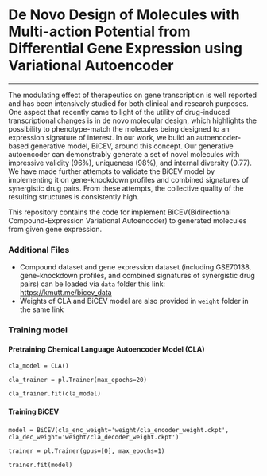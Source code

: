 # De Novo Design of Molecules with Multi-action Potential from Differential Gene Expression using Variational Autoencoder
---

The modulating effect of therapeutics on gene transcription is well reported and has been intensively studied for both clinical and research purposes. One aspect that recently came to light of the utility of drug-induced transcriptional changes is in de novo molecular design, which highlights the possibility to phenotype-match the molecules being designed to an expression signature of interest. In our work, we build an autoencoder-based generative model, BiCEV, around this concept. Our generative autoencoder can demonstrably generate a set of novel molecules with impressive validity (96%), uniqueness (98%), and internal diversity (0.77). We have made further attempts to validate the BiCEV model by implementing it on gene-knockdown profiles and combined signatures of synergistic drug pairs. From these attempts, the collective quality of the resulting structures is consistently high.


This repository contains the code for implement BiCEV(Bidirectional Compound-Expression Variational Autoencoder) to generated molecules from given gene expression.

### Additional Files
* Compound dataset and gene expression dataset (including GSE70138, gene-knockdown profiles, and combined signatures of synergistic drug pairs) can be loaded via `data` folder this link: https://kmutt.me/bicev_data
* Weights of CLA and BiCEV model are also provided in `weight` folder in the same link 



### Training model
#### Pretraining Chemical Language Autoencoder Model (CLA)

`cla_model = CLA()`

`cla_trainer = pl.Trainer(max_epochs=20)`

`cla_trainer.fit(cla_model)`


#### Training BiCEV 

`model = BiCEV(cla_enc_weight='weight/cla_encoder_weight.ckpt',`
`                cla_dec_weight='weight/cla_decoder_weight.ckpt')`

`trainer = pl.Trainer(gpus=[0], max_epochs=1)`

`trainer.fit(model)`
